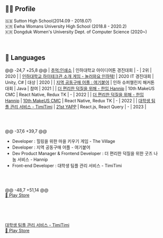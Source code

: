 ## 👩‍💼 Profile

🇬🇧 Sutton High School(2014.09 - 2018.07)<br/>
🇰🇷 Ewha Womans University High School (2018.8 - 2020.2) <br/>
🇰🇷 Dongduk Women's University Dept. of Computer Science (2020~) <br/>
<br><br>
## :snail: Languages
@@ -24,7 +25,8 @@
|       [추억:인쇄소](https://drive.google.com/file/d/1kh6ypadoPtBwh9cuYao8iJoTdi9xxj3X/view)       |    인하대학교 아이디어톤 경진대회    |           -            |  2위  | 2020 |
|  [인하대학교 하이테크관 소개 게임 - 놀러와요 인하텍!](https://github.com/rocher71/highTechGhost)  |           2020 IT 경진대회           |       Unity, C#        | 대상  | 2020 |
|             [지역 공동구매 어플 : 여기붙어](https://github.com/7Princesses/ComeHere)              |     인하 슈퍼챌린지 해커톤 대회      |          Java          | 참여  | 2021 |
|               [ 더 편리한 덕질을 위해 - 한입 Hannip](https://github.com/cmc-glory)                |           10th MakeUS CMC            | React Native, Redux TK |   -   | 2022 |
|               [ 더 편리한 덕질을 위해 - 한입 Hannip](https://github.com/cmc-glory)                |           [10th MakeUS CMC](https://www.makeus.in/cmc)            | React Native, Redux TK |   -   | 2022 |
|               [ 대학생 팀플 관리 서비스 - TimiTimi](https://github.com/YAPP-Github/21st-ALL-Rounder-Team-3-Web)               |           [21st YAPP](https://github.com/YAPP-Github)            | React.js, React Query |   -   | 2023 |

<br><br>

@@ -37,6 +39,7 @@
- Developer : 힐링을 위한 마을 키우기 게임 - The Village
- Developer : 지역 공동구매 어플 - 여기붙어
- Dev Product Manager & Frontend Developer : 더 편리한 덕질을 위한 굿즈 나눔 서비스 - Hannip
- Front-end Developer : 대학생 팀플 관리 서비스 - TimiTimi

<br><br>

@@ -48,7 +51,14 @@
<br>
[🔗 Play Store](https://play.google.com/store/apps/details?id=com.hannib)

<br><br>
<br>

[대학생 팀플 관리 서비스 - TimiTimi ](https://github.com/YAPP-Github/21st-ALL-Rounder-Team-3-Web)
<br>
[🔗 Play Store](https://play.google.com/store/apps/details?id=com.yapp.timitimi)

<br>
<br>

